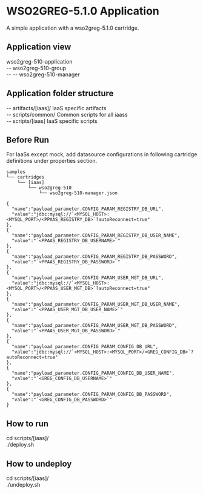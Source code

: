 WSO2GREG-5.1.0 Application
=========================
A simple application with a wso2greg-5.1.0 cartridge.

Application view
----------------
wso2greg-510-application     <br />
-- wso2greg-510-group        <br />
-- -- wso2greg-510-manager   <br />

Application folder structure
----------------------------
-- artifacts/[iaas]/ IaaS specific artifacts        <br />
-- scripts/common/ Common scripts for all iaass     <br />
-- scripts/[iaas] IaaS specific scripts             <br />

Before Run
----------
For IaaSs except mock, add datasource configurations in following cartridge definitions under properties section.
```
samples
└── cartridges
    └── [iaas]
        └── wso2greg-510
            └── wso2greg-510-manager.json
```
```
{
  "name":"payload_parameter.CONFIG_PARAM_REGISTRY_DB_URL",
  "value":"jdbc:mysql://`<MYSQL_HOST>:<MYSQL_PORT>/<PPAAS_REGISTRY_DB>`?autoReconnect=true"
},
{
  "name":"payload_parameter.CONFIG_PARAM_REGISTRY_DB_USER_NAME",
  "value":"`<PPAAS_REGISTRY_DB_USERNAME>`"
},
{
  "name":"payload_parameter.CONFIG_PARAM_REGISTRY_DB_PASSWORD",
  "value":"`<PPAAS_REGISTRY_DB_PASSWORD>`"
},
{
  "name":"payload_parameter.CONFIG_PARAM_USER_MGT_DB_URL",
  "value":"jdbc:mysql://`<MYSQL_HOST>:<MYSQL_PORT>/<PPAAS_USER_MGT_DB>`?autoReconnect=true"
},
{
  "name":"payload_parameter.CONFIG_PARAM_USER_MGT_DB_USER_NAME",
  "value":"`<PPAAS_USER_MGT_DB_USER_NAME>`"
},
{
  "name":"payload_parameter.CONFIG_PARAM_USER_MGT_DB_PASSWORD",
  "value":"`<PPAAS_USER_MGT_DB_PASSWORD>`"
},
{
  "name":"payload_parameter.CONFIG_PARAM_CONFIG_DB_URL",
  "value":"jdbc:mysql://`<MYSQL_HOST>:<MYSQL_PORT>/<GREG_CONFIG_DB>`?autoReconnect=true"
},
{
  "name":"payload_parameter.CONFIG_PARAM_CONFIG_DB_USER_NAME",
  "value":"`<GREG_CONFIG_DB_USERNAME>`"
},
{
  "name":"payload_parameter.CONFIG_PARAM_CONFIG_DB_PASSWORD",
  "value":"`<GREG_CONFIG_DB_PASSWORD>`"
}
```

How to run
----------
cd scripts/[iaas]/          <br />
./deploy.sh                 <br />

How to undeploy
---------------
cd scripts/[iaas]/          <br />
./undeploy.sh               <br />
